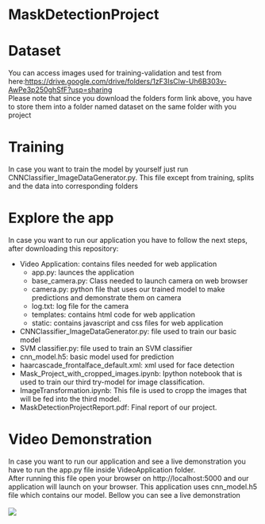 # MaskDetectionProject
# Dataset
You can access images used for training-validation and test from here:https://drive.google.com/drive/folders/1zF3IsClw-Uh6B303v-AwPe3p250ghSfF?usp=sharing<br/>
Please note that since you download the folders form link above, you have to store them into a folder named dataset on the same folder with you project
# Training
In case you want to train the model by yourself just run CNNClassifier_ImageDataGenerator.py. This file except from training, splits and the data into corresponding folders 
# Explore the app
In case you want to run our application you have to follow the next steps, after downloading this repository: <br/>
* Video Application: contains files needed for web application
  * app.py: launces the application
  * base_camera.py: Class needed to launch camera on web browser
  * camera.py: python file that uses our trained model to make predictions and demonstrate them on camera
  * log.txt: log file for the camera
  * templates: contains html code for web application
  * static: contains javascript and css files for web application
* CNNClassifier_ImageDataGenerator.py: file used to train our basic model
* SVM classifier.py: file used to train an SVM classifier
* cnn_model.h5: basic model used for prediction
* haarcascade_frontalface_default.xml: xml used for face detection
* Mask_Project_with_cropped_images.ipynb: Ipython notebook that is used to train our third try-model for image classification.
* ImageTransformation.ipynb: This file is used to cropp the images that will be fed into the third model.
* MaskDetectionProjectReport.pdf: Final report of our project.
# Video Demonstration
In case you want to run our application and see a live demonstration you have to run the app.py file inside VideoApplication folder.<br/>
After running this file open your browser on http://localhost:5000 and our application will launch on your browser. This application uses cnn_model.h5 file which contains our model. Bellow you can see a live demonstration
<br/>
<br/>
![](mask_web_app.gif)
